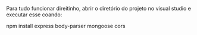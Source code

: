 Para tudo funcionar direitinho, abrir o diretório do projeto no visual studio e executar esse coando:

npm install express body-parser mongoose cors
